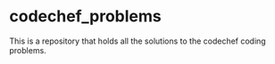 # codechef_problems
This is a repository that holds all the solutions to the codechef coding problems.
